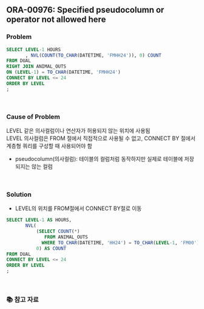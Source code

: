 ## ORA-00976: Specified pseudocolumn or operator not allowed here

### Problem
```SQL
SELECT LEVEL-1 HOURS
       , NVL(COUNT(TO_CHAR(DATETIME, 'FMHH24')), 0) COUNT
FROM DUAL 
RIGHT JOIN ANIMAL_OUTS
ON (LEVEL-1) = TO_CHAR(DATETIME, 'FMHH24')
CONNECT BY LEVEL <= 24
ORDER BY LEVEL
;
```

<br/>

### Cause of Problem
LEVEL 같은 의사컬럼이나 연산자가 허용되지 않는 위치에 사용됨 <br/>
LEVEL 의사컬럼은 FROM 절에서 직접적으로 사용될 수 없고, CONNECT BY 절에서 계층형 쿼리를 구성할 때 사용되어야 함

* pseudocolumn(의사컬럼): 테이블의 컬럼처럼 동작하지만 실제로 테이블에 저장되지는 않는 컬럼

<br/>

### Solution
* LEVEL의 위치를 FROM절에서 CONNECT BY절로 이동

```SQL
SELECT LEVEL-1 AS HOURS,
       NVL(
           (SELECT COUNT(*)
              FROM ANIMAL_OUTS
             WHERE TO_CHAR(DATETIME, 'HH24') = TO_CHAR(LEVEL-1, 'FM00')),
           0) AS COUNT
FROM DUAL
CONNECT BY LEVEL <= 24
ORDER BY LEVEL
;
```

<br/>

### 📚 참고 자료
